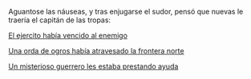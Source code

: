 Aguantose las náuseas, y tras enjugarse el sudor, pensó que nuevas le traería el capitán de las tropas:

[El ejercito había vencido al enemigo](victoria/victoria.md)

[Una orda de ogros había atravesado la frontera norte](ogros/ogros.md)

[Un misterioso guerrero les estaba prestando ayuda](guerrero/guerrero.md)